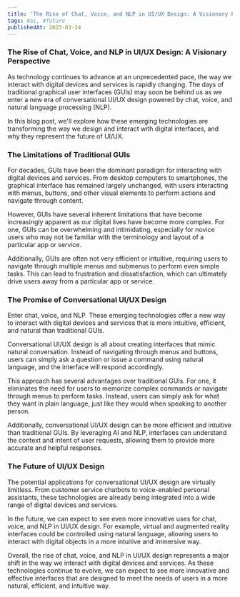 ```yaml
---
title: 'The Rise of Chat, Voice, and NLP in UI/UX Design: A Visionary Perspective'
tags: #ai, #future
publishedAt: 2023-03-24
---
```


### The Rise of Chat, Voice, and NLP in UI/UX Design: A Visionary Perspective

As technology continues to advance at an unprecedented pace, the way we interact with digital devices and services is rapidly changing. The days of traditional graphical user interfaces (GUIs) may soon be behind us as we enter a new era of conversational UI/UX design powered by chat, voice, and natural language processing (NLP).

In this blog post, we'll explore how these emerging technologies are transforming the way we design and interact with digital interfaces, and why they represent the future of UI/UX.

### The Limitations of Traditional GUIs

For decades, GUIs have been the dominant paradigm for interacting with digital devices and services. From desktop computers to smartphones, the graphical interface has remained largely unchanged, with users interacting with menus, buttons, and other visual elements to perform actions and navigate through content.

However, GUIs have several inherent limitations that have become increasingly apparent as our digital lives have become more complex. For one, GUIs can be overwhelming and intimidating, especially for novice users who may not be familiar with the terminology and layout of a particular app or service.

Additionally, GUIs are often not very efficient or intuitive, requiring users to navigate through multiple menus and submenus to perform even simple tasks. This can lead to frustration and dissatisfaction, which can ultimately drive users away from a particular app or service.

### The Promise of Conversational UI/UX Design

Enter chat, voice, and NLP. These emerging technologies offer a new way to interact with digital devices and services that is more intuitive, efficient, and natural than traditional GUIs.

Conversational UI/UX design is all about creating interfaces that mimic natural conversation. Instead of navigating through menus and buttons, users can simply ask a question or issue a command using natural language, and the interface will respond accordingly.

This approach has several advantages over traditional GUIs. For one, it eliminates the need for users to memorize complex commands or navigate through menus to perform tasks. Instead, users can simply ask for what they want in plain language, just like they would when speaking to another person.

Additionally, conversational UI/UX design can be more efficient and intuitive than traditional GUIs. By leveraging AI and NLP, interfaces can understand the context and intent of user requests, allowing them to provide more accurate and helpful responses.

### The Future of UI/UX Design

The potential applications for conversational UI/UX design are virtually limitless. From customer service chatbots to voice-enabled personal assistants, these technologies are already being integrated into a wide range of digital devices and services.

In the future, we can expect to see even more innovative uses for chat, voice, and NLP in UI/UX design. For example, virtual and augmented reality interfaces could be controlled using natural language, allowing users to interact with digital objects in a more intuitive and immersive way.

Overall, the rise of chat, voice, and NLP in UI/UX design represents a major shift in the way we interact with digital devices and services. As these technologies continue to evolve, we can expect to see more innovative and effective interfaces that are designed to meet the needs of users in a more natural, efficient, and intuitive way.
